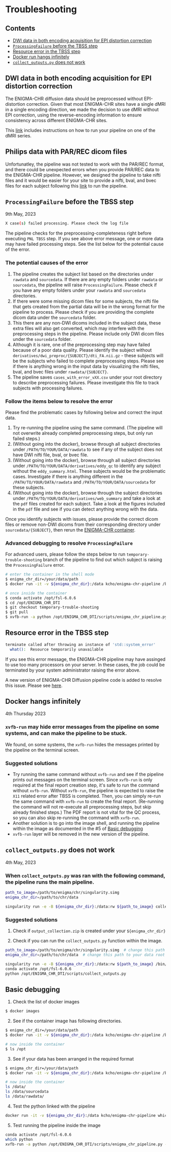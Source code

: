 # Troubleshooting

## Contents
- [DWI data in both encoding acquisition for EPI distortion correction](https://github.com/kcho/ENIGMA_CHR_DTI/blob/main/troubleshooting.md#dwi-data-in-both-encoding-acquisition-for-epi-distortion-correction)
- [`ProcessingFailure` before the TBSS step](https://github.com/kcho/ENIGMA_CHR_DTI/blob/main/troubleshooting.md#philips-data-with-parrec-dicom-files)
- [Resource error in the TBSS step](https://github.com/kcho/ENIGMA_CHR_DTI/blob/main/troubleshooting.md#resource-error-in-the-tbss-step)
- [Docker run hangs infinitely](https://github.com/kcho/ENIGMA_CHR_DTI/blob/main/troubleshooting.md#docker-hangs-infinitely)
- [`collect_outputs.py` does not work](https://github.com/kcho/ENIGMA_CHR_DTI/blob/main/troubleshooting.md#collect_outputspy-does-not-work)


## DWI data in both encoding acquisition for EPI distortion correction

The ENIGMA-CHR diffusion data should be preprocessed without EPI-distortion correction. Given that most ENIGMA-CHR sites have a single dMRI in a single encoding direction, we made the decision to use dMRI without EPI correction, using the reverse-encoding information to ensure consistency across different ENIGMA-CHR sites.
 
This [link](https://github.com/kcho/ENIGMA_CHR_DTI/blob/kcho/reverse_encoding_DWI/docs/reverse_encoding_dwi.md) includes instructions on how to run your pipeline on one of the dMRI series.


## Philips data with PAR/REC dicom files

Unfortunatley, the pipeline was not tested to work with the PAR/REC format, and there could be unexpected errors when you provide PAR/REC data to the ENIGMA-CHR pipeline. However, we designed the pipeline to take nifti files and it would be easier for your site to provide a nifti, bval, and bvec files for each subject following this [link](https://github.com/kcho/ENIGMA_CHR_DTI/blob/main/nifti_input.md) to run the pipeline.



## `ProcessingFailure` before the TBSS step

9th May, 2023


```sh
X case(s) failed processing. Please check the log file
```

The pipeline checks for the preprocessing-completeness right before executing `PNL TBSS` step. If you see above error message, one or more data may have failed processing steps. See the list below for the potential cause of the error.

### The potential causes of the error

1. The pipeline creates the subject list based on the directories under `rawdata` and `sourcedata`. If there are any empty folders under `rawdata` or `sourcedata`, the pipeline will raise `ProcessingFailure`. Please check if you have any empty folders under your `rawdata` and `sourcedata` directories. 
2. If there were some missing dicom files for some subjects, the nifti file that gets created from the partial data will be in the wrong format for the pipeline to process. Please check if you are providing the complete dicom data under the `sourcedata` folder.
3. This there are any non-DWI dicoms included in the subject data, these extra files will also get converted, which may interfere with the preprocessing steps in the pipeline. Please include only DWI dicom files under the `sourcedata` folder.
4. Although it is rare, one of the preprocessing step may have failed because of a poor data quality. Please identify the subject without `derivatives/dwi_preproc/{SUBJECT}/dti_FA.nii.gz` - these subjects will be the subjects who failed to complete preprocessing steps. Please see if there is anything wrong in the input data by visualizing the nifti files, bval, and bvec files under `rawdata/{SUBJECT}`.
5. The pipeline saves `cases_with_error_vXX.csv` under your root directory to describe preprocessing failures. Please investigate this file to track subjects with processing failures.


### Follow the items below to resolve the error

Please find the problematic cases by following below and correct the input data.

1. Try re-running the pipeline using the same command. (The pipeline will not overwrite already completed preprocessing steps, but only run failed steps.)
2. (Without going into the docker), browse through all subject directories under `/PATH/TO/YOUR/DATA/rawdata` to see if any of the subject does not have DWI nifti file, bval, or bvec file.
3. (Without going into the docker), browse through all subject directories under `/PATH/TO/YOUR/DATA/derivatives/eddy_qc` to identify any subject without the `eddy_summary.html`. These subjects would be the problematic cases. Investigate if there is anything different in the `/PATH/TO/YOUR/DATA/rawdata` and `/PATH/TO/YOUR/DATA/sourcedata` for these subjects.
4. (Without going into the docker), browse through the subject directories under `/PATH/TO/YOUR/DATA/derivatives/web_summary` and take a look at the `pdf` files created for each subject. Take a look at the figures included in the `pdf` file and see if you can detect anything wrong with the data.

Once you identify subjects with issues, please provide the correct dicom files or remove non-DWI dicoms from their corresponding directory under `sourcedata/{SUBJECT}`, then rerun the [ENIGMA-CHR container](https://github.com/kcho/ENIGMA_CHR_DTI#running-the-enigma-chr-dti-pipeline).


### Advanced debugging to resolve `ProcessingFailure`

For advanced users, please follow the steps below to run `temporary-trouble-shooting` branch of the pipeline to find out which subject is raising the `ProcessingFailure` error.

```sh
# enter the container in the shell mode 
$ enigma_chr_dir=/your/data/path
$ docker run -it -v ${enigma_chr_dir}:/data kcho/enigma-chr-pipeline /bin/bash

# once inside the container
$ conda activate /opt/fsl-6.0.6
$ cd /opt/ENIGMA_CHR_DTI
$ git checkout temporary-trouble-shooting
$ git pull
$ xvfb-run -a python /opt/ENIGMA_CHR_DTI/scripts/enigma_chr_pipeline.py -b /data
```


## Resource error in the TBSS step

```sh
terminate called after throwing an instance of 'std::system_error'
  what():  Resource temporarily unavailable
```

If you see this error message, the ENIGMA-CHR pipeline may have assinged to use too many processors on your server. In these cases, the job could be terminated by your system administrator raising the error above.

A new version of ENIGMA-CHR Diffusion pipeline code is added to resolve this issue. Please see [here](https://github.com/kcho/ENIGMA_CHR_DTI/blob/main/docs/nproc_error.md).


## Docker hangs infinitely

4th Thursday 2023

### `xvfb-run` may hide error messages from the pipeline on some systems, and can make the pipeline to be stuck.

We found, on some systems, the `xvfb-run` hides the messages printed by the pipeline on the terminal screen.

### Suggested solutions

- Try running the same command without `xvfb-run` and see if the pipeline prints out messages on the terminal screen. Since `xvfb-run` is only required at the final report creation step, it's safe to run the command without `xvfb-run`. Without `xvfb-run`, the pipeline is expected to raise the `X11` related error after TBSS is completed. Then, you can simply re-run the same command with `xvfb-run` to create the final report. (Re-running the command will not re-execute all preprocessing steps, but skip already finished steps.) The PDF report is not vital for the QC process, so you can also skip re-running the command with `xvfb-run`.
- Another solution is to go into the image shell, and running the pipeline within the image as documented in the #5 of [Basic debugging](https://github.com/kcho/ENIGMA_CHR_DTI/blob/main/troubleshooting.md#basic-debugging)
- `xvfb-run` layer will be removed in the new version of the pipeline.


## `collect_outputs.py` does not work

4th May, 2023

### When `collect_outputs.py` was ran with the following command, the pipeline runs the main pipeline.

```sh
path_to_image=/path/to/enigma/chr/singularity.simg
enigma_chr_dir=/path/to/chr/data

singularity run -e -B ${enigma_chr_dir}:/data:rw ${path_to_image} collect_outputs.py
```

### Suggested solutions

1. Check if `output_collection.zip` is created under your `${enigma_chr_dir}`

2. Check if you can run the `collect_outputs.py` function within the image.

```sh
path_to_image=/path/to/enigma/chr/singularity.simg  # change this path to the singularity image path in your system
enigma_chr_dir=/path/to/chr/data  # change this path to your data root in your system

singularity run -e -B ${enigma_chr_dir}:/data:rw ${path_to_image} /bin/bash
conda activate /opt/fsl-6.0.6
python /opt/ENIGMA_CHR_DTI/scripts/collect_outputs.py
```


## Basic debugging

1. Check the list of docker images

```sh
$ docker images
```

2. See if the container image has following directories.

```sh
$ enigma_chr_dir=/your/data/path
$ docker run -it -v ${enigma_chr_dir}:/data kcho/enigma-chr-pipeline /bin/bash

# now inside the container
$ ls /opt
```


3. See if your data has been arranged in the required format

```sh
$ enigma_chr_dir=/your/data/path
$ docker run -it -v ${enigma_chr_dir}:/data kcho/enigma-chr-pipeline /bin/bash

# now inside the container
ls /data/
ls /data/sourcedata
ls /data/rawdata/
```


4. Test the python linked with the pipeline

```sh
docker run -it -v ${enigma_chr_dir}:/data kcho/enigma-chr-pipeline which python
```

5. Test running the pipeline inside the image

```sh
conda activate /opt/fsl-6.0.6
which python
xvfb-run -a python /opt/ENIGMA_CHR_DTI/scripts/enigma_chr_pipeline.py -b /data
```


